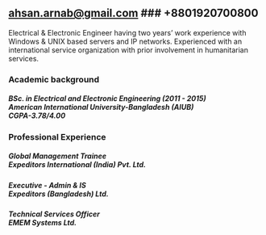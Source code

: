## ahsan.arnab@gmail.com ### +8801920700800 

Electrical & Electronic Engineer having two years’ work experience with Windows & UNIX based servers and IP networks. Experienced with an international service organization with prior involvement in humanitarian services.

### Academic background

##### BSc. in Electrical and Electronic Engineering (2011 - 2015) <br /> American International University-Bangladesh (AIUB) <br /> CGPA-3.78/4.00

### Professional Experience

##### Global Management Trainee <br /> Expeditors International (India) Pvt. Ltd.
##### Executive - Admin & IS <br /> Expeditors (Bangladesh) Ltd.
##### Technical Services Officer <br /> EMEM Systems Ltd.


